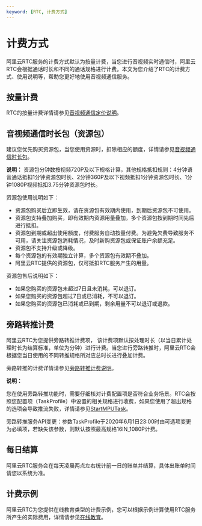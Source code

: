 ```yaml
---
keyword: [RTC, 计费方式]
---
```


# 计费方式

阿里云RTC服务的计费方式默认为按量计费，当您进行音视频实时通信时，阿里云RTC会根据通话时长和不同的通话规格进行计费。本文为您介绍了RTC的计费方式、使用说明等，帮助您更好地使用音视频通信服务。

## 按量计费

RTC的按量计费详情请参见[音视频通信定价说明](https://www.aliyun.com/price/product?#/rtc/detail)。

## 音视频通信时长包（资源包）

建议您优先购买资源包，当您使用资源时，扣除相应的额度，详情请参见[音视频通信时长包](https://common-buy.aliyun.com/?commodityCode=rtcdurationpackage)。

**说明：** 资源包分钟数按视频720P及以下规格计算，其他规格抵扣规则：4分钟语音通话抵扣1分钟资源包时长、2分钟360P及以下视频抵扣1分钟资源包时长、1分钟1080P视频抵扣3.75分钟资源包时长。

资源包使用说明如下：

-   资源包购买后立即生效，请在资源包有效期内使用，到期后资源包不可使用。
-   资源包支持叠加购买，即有效期内资源用量叠加，多个资源包按到期时间先后进行抵扣。
-   资源包到期或超出使用额度，付费服务自动按量付费。为避免欠费导致服务不可用，请关注资源包消耗情况，及时新购资源包或保证账户余额充足。
-   资源包不支持升级或降级。
-   每个资源包的有效期独立计算，多个资源包有效期不叠加。
-   阿里云RTC提供的资源包，仅可抵扣RTC服务产生的用量。

资源包售后说明如下：

-   如果您购买的资源包未超过7日且未消耗，可以退订。
-   如果您购买的资源包超过7日或已消耗，不可以退订。
-   如果您购买的资源包已消耗或已到期，剩余用量不可以退订或退款。

## 旁路转推计费

阿里云RTC为您提供旁路转推计费项， 该计费项默认按处理时长（以当日累计处理时长为结算标准，单位为分钟）进行计费。当您进行旁路转推时，阿里云RTC会根据您当日使用的不同转推规格所对应总时长进行叠加计费。

旁路转推的计费详情请参见[旁路转推计费说明](https://www.aliyun.com/price/product?#/rtc/detail)。

**说明：**

您在使用旁路转推功能时，需要仔细核对计费配置项是否符合业务场景。RTC会按照您配置项（TaskProfile）中设置的相关规格进行收费，如果您使用了超出规格的选项会导致推流失败，详情请参见[StartMPUTask](/cn.zh-CN/服务端API/旁路转推/StartMPUTask.md)。

旁路转推服务API变更：参数TaskProfile于2020年6月1日23:00时由可选项变更为必填项，若缺失该参数，则默认按照最高规格16IN\_1080P计费。

## 每日结算

阿里云RTC服务会在每天凌晨两点左右统计前一日的账单并结算，具体出账单时间请您以系统为准。

## 计费示例

阿里云RTC为您提供在线教育类型的计费示例，您可以根据示例计算使用RTC服务所产生的实际费用，详情请参见[在线教育](/cn.zh-CN/产品定价/计费示例/在线教育.md)。

